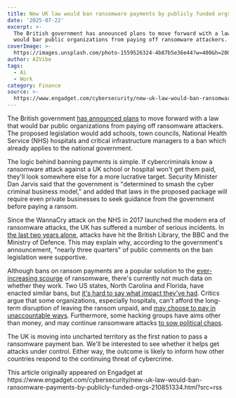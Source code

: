 ```yaml
---
title: New UK law would ban ransomware payments by publicly funded orgs
date: '2025-07-22'
excerpt: >-
  The British government has announced plans to move forward with a law that
  would bar public organizations from paying off ransomware attackers. The pr...
coverImage: >-
  https://images.unsplash.com/photo-1559526324-4b87b5e36e44?w=400&h=200&fit=crop&auto=format
author: AIVibe
tags:
  - Ai
  - Work
category: Finance
source: >-
  https://www.engadget.com/cybersecurity/new-uk-law-would-ban-ransomware-payments-by-publicly-funded-orgs-210851334.html?src=rss
---
```

<p>The British government <a data-i13n="cpos:1;pos:1" href="https://www.gov.uk/government/news/uk-to-lead-crackdown-on-cyber-criminals-with-ransomware-measures"><ins>has announced plans</ins></a> to move forward with a law that would bar public organizations from paying off ransomware attackers. The proposed legislation would add schools, town councils, National Health Service (NHS) hospitals and critical infrastructure managers to a ban which already applies to the national government.</p>
<p>The logic behind banning payments is simple. If cybercriminals know a ransomware attack against a UK school or hospital won&#39;t get them paid, they&#39;ll look somewhere else for a more lucrative target. Security Minister Dan Jarvis said that the government is &quot;determined to smash the cyber criminal business model,&quot; and added that laws in the proposed package will require even private businesses to seek guidance from the government before paying a ransom.</p>
<span id="end-legacy-contents"></span><p>Since the WannaCry attack on the NHS in 2017 launched the modern era of ransomware attacks, the UK has suffered a number of serious incidents. In <a data-i13n="cpos:2;pos:1" href="https://trustco.co.uk/top-10-uk-cyber-attacks-of-2024/"><ins>the last two years alone</ins></a>, attacks have hit the British Library, the BBC and the Ministry of Defence. This may explain why, according to the government&#39;s announcement, &quot;nearly three quarters&quot; of public comments on the ban legislation were supportive.</p>
<p>Although bans on ransom payments are a popular solution to the <a data-i13n="cpos:3;pos:1" href="https://www.sygnia.co/blog/ransomware-attacks-2024/"><ins>ever-increasing scourge</ins></a> of ransomware, there&#39;s currently not much data on whether they work. Two US states, North Carolina and Florida, have enacted similar bans, but <a data-i13n="cpos:4;pos:1" href="https://www.govtech.com/security/should-state-governments-ban-ransomware-payments"><ins>it&#39;s hard to say what impact they&#39;ve had</ins></a>. Critics argue that some organizations, especially hospitals, can&#39;t afford the long-term disruption of leaving the ransom unpaid, and <a data-i13n="cpos:5;pos:1" href="https://techinformed.com/should-the-uk-ban-ransomware-or-follow-australias-lead/"><ins>may choose to pay in unaccountable ways</ins></a>. Furthermore, some hacking groups have aims other than money, and may continue ransomware attacks <a data-i13n="cpos:6;pos:1" href="https://fsi.stanford.edu/news/new-paper-assessing-political-motivations-behind-ransomware-attacks"><ins>to sow political chaos</ins></a>.</p>
<p>The UK is moving into uncharted territory as the first nation to pass a ransomware payment ban. We&#39;ll be interested to see whether it helps get attacks under control. Either way, the outcome is likely to inform how other countries respond to the continuing threat of cybercrime.</p>This article originally appeared on Engadget at https://www.engadget.com/cybersecurity/new-uk-law-would-ban-ransomware-payments-by-publicly-funded-orgs-210851334.html?src=rss
